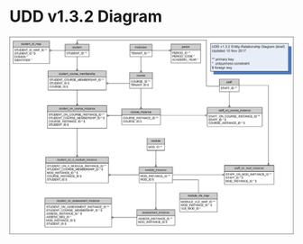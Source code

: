 # UDD v1.3.2 Diagram

![UDD entity relation diagram](media/UDDdiagram.png "UDD entity relation diagram")
